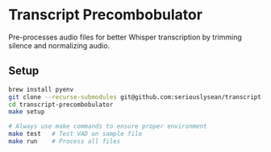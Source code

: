 # Transcript Precombobulator

Pre-processes audio files for better Whisper transcription by trimming silence and normalizing audio.

## Setup

```bash
brew install pyenv
git clone --recurse-submodules git@github.com:seriouslysean/transcript-precombobulator.git
cd transcript-precombobulator
make setup

# Always use make commands to ensure proper environment
make test   # Test VAD on sample file
make run    # Process all files
```
